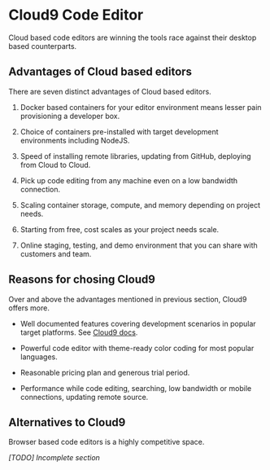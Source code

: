 # Cloud9 Code Editor

Cloud based code editors are winning the tools race against their desktop based counterparts. 

## Advantages of Cloud based editors

There are seven distinct advantages of Cloud based editors.

1. Docker based containers for your editor environment means lesser pain provisioning a developer box.

2. Choice of containers pre-installed with target development environments including NodeJS.

3. Speed of installing remote libraries, updating from GitHub, deploying from Cloud to Cloud.

4. Pick up code editing from any machine even on a low bandwidth connection.

5. Scaling container storage, compute, and memory depending on project needs.

6. Starting from free, cost scales as your project needs scale.

7. Online staging, testing, and demo environment that you can share with customers and team.

## Reasons for chosing Cloud9

Over and above the advantages mentioned in previous section, Cloud9 offers more.

- Well documented features covering development scenarios in popular target platforms. See [Cloud9 docs](https://docs.c9.io/docs/). 

- Powerful code editor with theme-ready color coding for most popular languages.

- Reasonable pricing plan and generous trial period.

- Performance while code editing, searching, low bandwidth or mobile connections, updating remote source.

 
## Alternatives to Cloud9

Browser based code editors is a highly competitive space.

*[TODO] Incomplete section*
